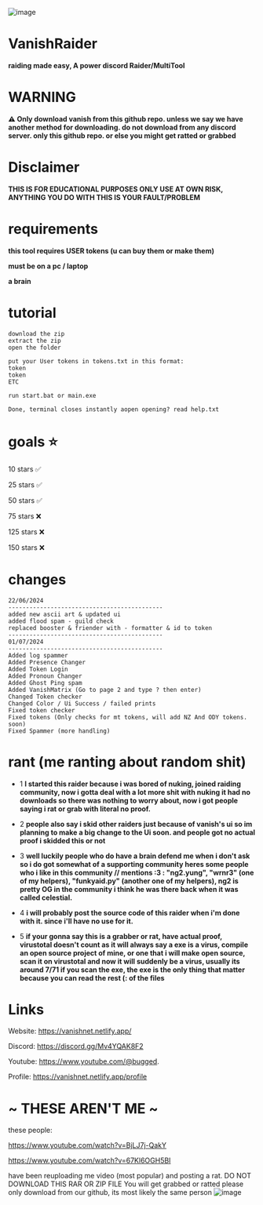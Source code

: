 ![image](https://github.com/user-attachments/assets/e6c85902-c77a-4de5-9f07-c39867d1a888)
# VanishRaider
**raiding made easy, A power discord Raider/MultiTool**

# WARNING 
**⚠️ Only download vanish from this github repo. unless we say we have another method for downloading. do not download from any discord server. only this github repo. or else you might get ratted or grabbed**

# Disclaimer
**THIS IS FOR EDUCATIONAL PURPOSES ONLY USE AT OWN RISK, ANYTHING YOU DO WITH THIS IS YOUR FAULT/PROBLEM**


# requirements
**this tool requires USER tokens (u can buy them or make them)**

**must be on a pc / laptop**

**a brain**

# tutorial
```
download the zip
extract the zip
open the folder

put your User tokens in tokens.txt in this format:
token
token
ETC

run start.bat or main.exe

Done, terminal closes instantly aopen opening? read help.txt
```

# goals ⭐
10 stars ✅

25 stars ✅

50 stars ✅

75 stars ❌

125 stars ❌

150 stars ❌


# changes
```
22/06/2024
--------------------------------------------
added new ascii art & updated ui
added flood spam - guild check
replaced booster & friender with - formatter & id to token
--------------------------------------------
01/07/2024
--------------------------------------------
Added log spammer
Added Presence Changer 
Added Token Login
Added Pronoun Changer
Added Ghost Ping spam
Added VanishMatrix (Go to page 2 and type ? then enter)
Changed Token checker
Changed Color / Ui Success / failed prints
Fixed token checker
Fixed tokens (Only checks for mt tokens, will add NZ And ODY tokens. soon)
Fixed Spammer (more handling)
```

# rant (me ranting about random shit)
- 1 **I started this raider because i was bored of nuking, joined raiding community, now i gotta deal with a lot more shit with nuking it had no downloads so there was nothing to worry about, now i got people saying i rat or grab with literal no proof.**

- 2 **people also say i skid other raiders just because of vanish's ui so im planning to make a big change to the Ui soon. and people got no actual proof i skidded this or not**

- 3 **well luckily people who do have a brain defend me when i don't ask so i do got somewhat of a supporting community heres some people who i like in this community // mentions :3 : "ng2.yung", "wrnr3" (one of my helpers), "funkyaid.py" (another one of my helpers), ng2 is pretty OG in the community i think he was there back when it was called celestial.**

- 4 **i will probably post the source code of this raider when i'm done with it. since i'll have no use for it.**

- 5 **if your gonna say this is a grabber or rat, have actual proof, virustotal doesn't count as it will always say a exe is a virus, compile an open source project of mine, or one that i will make open source, scan it on virustotal and now it will suddenly be a virus, usually its around 7/71 if you scan the exe, the exe is the only thing that matter because you can read the rest (: of the files**


# Links
Website:  https://vanishnet.netlify.app/

Discord:   https://discord.gg/Mv4YQAK8F2

Youtube:  https://www.youtube.com/@bugged.

Profile:   https://vanishnet.netlify.app/profile

# ~ THESE AREN'T ME ~
these people:

<https://www.youtube.com/watch?v=BjLJ7j-QakY>

<https://www.youtube.com/watch?v=67Kl6OGH5BI>

have been reuploading me video (most popular) and posting a rat. DO NOT DOWNLOAD THIS RAR OR ZIP FILE You will get grabbed or ratted please only download from our github,
its most likely the same person
![image](https://github.com/user-attachments/assets/396905de-dea9-4566-86b0-11f90990841f)
